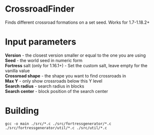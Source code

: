 # CrossroadFinder
Finds different crossroad formations on a set seed.
Works for 1.7-1.18.2+

# Input parameters
**Version** - the closest version smaller or equal to the one you are using  
**Seed** - the world seed in numeric form  
**Fortress** salt (only for 1.16.1+) - Set the custom salt, leave empty for the vanilla value  
**Crossroad shape** - the shape you want to find crossroads in  
**Max Y** - only show crossroads below this Y level  
**Search radius** - search radius in blocks  
**Search center** - block position of the search center  

# Building

```
gcc -o main ./src/*.c ./src/fortressgenerator/*.c ./src/fortressgenerator/util/*.c ./src/util/*.c 
```

